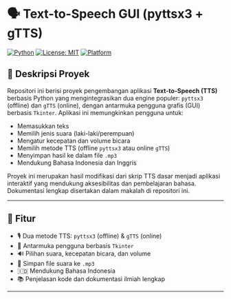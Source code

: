 # 🗣️ Text-to-Speech GUI (pyttsx3 + gTTS)

[![Python](https://img.shields.io/badge/Python-3.10+-blue?logo=python)](https://www.python.org)
[![License: MIT](https://img.shields.io/badge/License-MIT-green.svg)](https://opensource.org/licenses/MIT)
[![Platform](https://img.shields.io/badge/Platform-Windows%20%7C%20Linux%20%7C%20MacOS-lightgrey)]()

## 📄 Deskripsi Proyek

Repositori ini berisi proyek pengembangan aplikasi **Text-to-Speech (TTS)** berbasis Python yang mengintegrasikan dua engine populer: `pyttsx3` (offline) dan `gTTS` (online), dengan antarmuka pengguna grafis (GUI) berbasis `Tkinter`. Aplikasi ini memungkinkan pengguna untuk:

- Memasukkan teks
- Memilih jenis suara (laki-laki/perempuan)
- Mengatur kecepatan dan volume bicara
- Memilih metode TTS (offline `pyttsx3` atau online `gTTS`)
- Menyimpan hasil ke dalam file `.mp3`
- Mendukung Bahasa Indonesia dan Inggris

Proyek ini merupakan hasil modifikasi dari skrip TTS dasar menjadi aplikasi interaktif yang mendukung aksesibilitas dan pembelajaran bahasa. Dokumentasi lengkap disertakan dalam makalah di repositori ini.

---

## 🚀 Fitur

- 🎙️ Dua metode TTS: `pyttsx3` (offline) & `gTTS` (online)
- 🧠 Antarmuka pengguna berbasis `Tkinter`
- 🔊 Pilihan suara, kecepatan bicara, dan volume
- 💾 Simpan file suara ke `.mp3`
- 🇮🇩 Mendukung Bahasa Indonesia
- 📚 Penjelasan kode dan dokumentasi ilmiah lengkap

---
